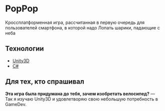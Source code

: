 # PopPop
Кроссплатформенная игра, рассчитанная в первую очередь для пользователей
смартфона, в которой надо Лопать шарики, падающие с неба

## Технологии
- [Unity3D](https://unity.com/ru)
- [C#](https://learn.microsoft.com/ru-ru/dotnet/csharp/)

## Для тех, кто спрашивал 
**Эта игра была придумана до тебя, зачем изобретать велосипед?** — Так я изучаю Unity3D и удовлетворяю свою небольшую потребность в GameDev.
